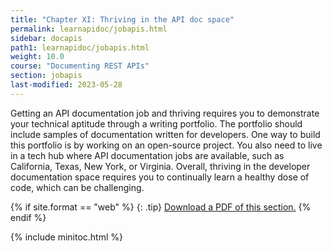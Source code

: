 ```yaml
---
title: "Chapter XI: Thriving in the API doc space"
permalink: learnapidoc/jobapis.html
sidebar: docapis
path1: learnapidoc/jobapis.html
weight: 10.0
course: "Documenting REST APIs"
section: jobapis
last-modified: 2023-05-28
---
```


Getting an API documentation job and thriving requires you to demonstrate your technical aptitude through a writing portfolio. The portfolio should include samples of documentation written for developers. One way to build this portfolio is by working on an open-source project. You also need to live in a tech hub where API documentation jobs are available, such as California, Texas, New York, or Virginia. Overall, thriving in the developer documentation space requires you to continually learn a healthy dose of code, which can be challenging.

{% if site.format == "web" %}
{: .tip}
<a class="noCrossRef" href="https://s3.us-west-1.wasabisys.com/learnapidoc-outputs/docapis_eleven.pdf"><i class="fa fa-file-pdf-o"></i> Download a PDF of this section.</a>
{% endif %}

{% include minitoc.html %}
